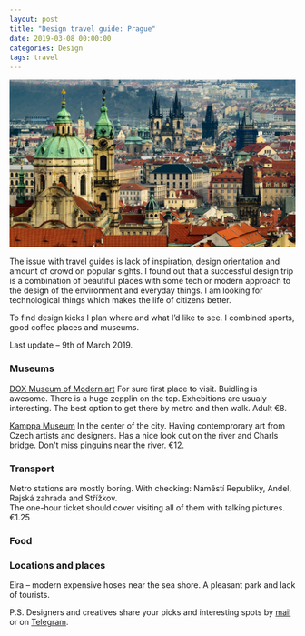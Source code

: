 ```yaml
---
layout: post
title: "Design travel guide: Prague"
date: 2019-03-08 00:00:00
categories: Design
tags: travel
---
```


<span class="p1000">![Helsinki design travel guide](/blog_img/advices/prague.jpg)</span>

The issue with travel guides is lack of inspiration, design orientation and amount of crowd on popular sights. I found out that a successful design trip is a combination of beautiful places with some tech or modern approach to the design of the environment and everyday things. I am looking for technological things which makes the life of citizens better.

To find design kicks I plan where and what I’d like to see. I combined sports, good coffee places and museums.

Last update – 9th of March 2019.

### Museums

[DOX Museum of Modern art](https://www.dox.cz/en/) For sure first place to visit. Buidling is awesome. There is a huge zepplin on the top. Exhebitions are usualy interesting. The best option to get there by metro and then walk. Adult €8.

[Kamppa Museum](http://www.museumkampa.cz/en/) In the center of the city. Having contemprorary art from Czech artists and designers. Has a nice look out on the river and Charls bridge. Don't miss pinguins near the river. €12.

### Transport

Metro stations are mostly boring. With checking: Náměstí Republiky, Andel, Rajská zahrada and Střížkov.<br>The one-hour ticket should cover visiting all of them with talking pictures. €1.25



### Food



### Locations and places

Eira – modern expensive hoses near the sea shore. A pleasant park and lack of tourists.

P.S. Designers and creatives share your picks and interesting spots by <a href="mailto:yuriysteam@icloud.com" target="_top">mail</a> or on <a href="https://t.me/yuriysteam">Telegram</a>.